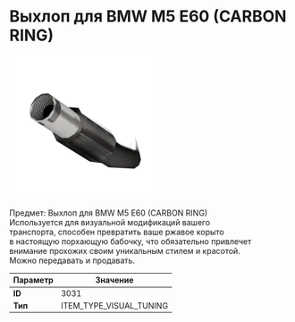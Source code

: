 # Выхлоп для BMW M5 E60 (CARBON RING)

![Item Image](../img/3031.webp?raw=true)

Предмет: Выхлоп для BMW M5 E60 (CARBON RING)<br>Используется для визуальной модификаций вашего<br>транспорта, способен превратить ваше ржавое корыто<br>в настоящую порхающую бабочку, что обязательно привлечет<br>внимание прохожих своим уникальным стилем и красотой.<br>Можно передавать и продавать.


| Параметр | Значение |
|----------|----------|
| **ID** | 3031 |
| **Тип** | ITEM_TYPE_VISUAL_TUNING |

